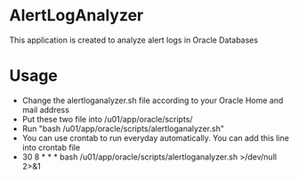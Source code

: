 # AlertLogAnalyzer
This application is created to analyze alert logs in Oracle Databases

# Usage
- Change the alertloganalyzer.sh file according to your Oracle Home and mail address  
- Put these two file into /u01/app/oracle/scripts/
- Run "bash /u01/app/oracle/scripts/alertloganalyzer.sh"  
- You can use crontab to run everyday automatically. You can add this line into crontab file
- 30 8 * * * bash /u01/app/oracle/scripts/alertloganalyzer.sh >/dev/null 2>&1
